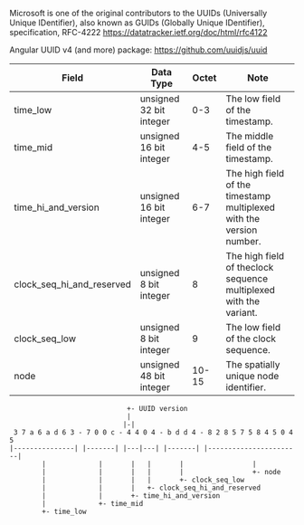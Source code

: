 Microsoft is one of the original contributors to the UUIDs (Universally Unique IDentifier), also known as GUIDs (Globally Unique IDentifier), specification, RFC-4222 https://datatracker.ietf.org/doc/html/rfc4122

Angular UUID v4 (and more) package: https://github.com/uuidjs/uuid

|Field                     |Data Type               |	Octet |	Note                                                                  |
|--------------------------|------------------------|-------|-----------------------------------------------------------------------|
|time_low                  |unsigned 32 bit integer	|0-3	  |The low field of the timestamp.                                        |
|time_mid	                 |unsigned 16 bit integer	|4-5	  |The middle field of the timestamp.                                     |
|time_hi_and_version	     |unsigned 16 bit integer	|6-7	  |The high field of the timestamp multiplexed with the version number.   |
|clock_seq_hi_and_reserved |unsigned 8 bit integer	|8	    |The high field of theclock sequence multiplexed with the variant.      |
|clock_seq_low	           |unsigned 8 bit integer	|9	    |The low field of the clock sequence.                                   |
|node                      |unsigned 48 bit integer |10-15	|The spatially unique node identifier.                                  |
```
                             +- UUID version
                             |
                            |-| 
 3 7 a 6 a d 6 3 - 7 0 0 c - 4 4 0 4 - b d d 4 - 8 2 8 5 7 5 8 4 5 0 4 5
|---------------| |-------| |---|---| |-------| |-----------------------|
        |             |       |   |       |                 |
        |             |       |   |       |                 +- node
        |             |       |   |       +- clock_seq_low
        |             |       |   +- clock_seq_hi_and_reserved
        |             |       +- time_hi_and_version
        |             +- time_mid
        +- time_low
```
